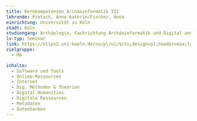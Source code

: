 ```yaml
---
title: Kernkompetenzen Archäoinformatik III
lehrende: Pietsch, Anne-Kathrin/Fischer, Anna
einrichtung: Universität zu Köln
stadt: Köln
studiengang: Archäologie, Fachrichtung Archäoinformatik und Digital and Computational Archaeology
lv-typ: Seminar
link: https://klips2.uni-koeln.de/co/pl/ui/$ctx;design=pl;header=max;lang=de/wbLv.wbShowLVDetail?pStpSpNr=441491&pSpracheNr=1
zielgruppe:
  - MA

inhalte:
  - Software und Tools
  - Online-Ressourcen
  - Internet
  - Dig. Methoden & Theorien
  - Digital Humanities
  - Digitale Ressourcen
  - Metadaten
  - Datenbanken
---
```

 
